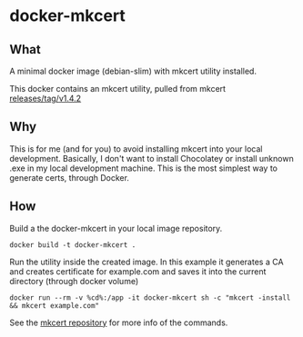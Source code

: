# docker-mkcert

## What
A minimal docker image (debian-slim) with mkcert utility installed. 

This docker contains an mkcert utility, pulled from mkcert [releases/tag/v1.4.2](https://github.com/FiloSottile/mkcert/releases/tag/v1.4.2)

## Why
This is for me (and for you) to avoid installing mkcert into your local development. Basically, I don't want to install Chocolatey or install unknown .exe in my local development machine. This is the most simplest way to generate certs, through Docker.

## How
Build a the docker-mkcert in your local image repository.
```
docker build -t docker-mkcert .
```

Run the utility inside the created image. In this example it generates a CA and creates certificate for example.com and saves it into the current directory (through docker volume)
```
docker run --rm -v %cd%:/app -it docker-mkcert sh -c "mkcert -install && mkcert example.com"
```

See the [mkcert repository](https://github.com/FiloSottile/mkcert) for more info of the commands.
